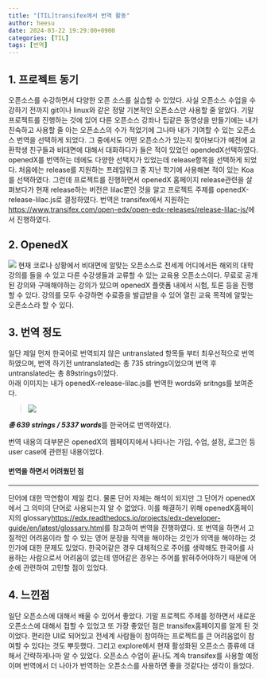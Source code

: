 ```yaml
---
title: "[TIL]transifex에서 번역 활동"
author: heesu
date: 2024-03-22 19:29:00+0900
categories: [TIL]
tags: [번역]
---
```


## 1. 프로젝트 동기
오픈소스를 수강하면서 다양한 오픈 소스를 실습할 수 있었다. 사실 오픈소스 수업을 수강하기 전까지 git이나 linux와 같은 정말 기본적인 오픈소스만 사용할 줄 알았다. 기말프로젝트를 진행하는 것에 있어 다른 오픈소스 강좌나 팁같은 동영상을 만들기에는 내가 친숙하고 사용할 줄 아는 오픈소스의 수가 적었기에 그나마 내가 기여할 수 있는 오픈소스 번역을 선택하게 되었다. 그 중에서도 어떤 오픈소스가 있는지 찾아보다가 예전에 교환학생 친구들과 비대면에 대해서 대화하다가 들은 적이 있었던 opendedX선택하였다. openedX를 번역하는 데에도 다양한 선택지가 있었는데 release항목을 선택하게 되었다. 처음에는 release를 지원하는 프레임워크 중 지난 학기에 사용해본 적이 있는 Koa를 선택하였다. 그런데 프로젝트를 진행하면서 openedX 홈페이지 release관련을 살펴보다가 현재 release하는 버전은 lilac뿐인 것을 알고 프로젝트 주제를 openedX-release-lilac.js로 결정하였다. 번역은 transifex에서 지원하는 <https://www.transifex.com/open-edx/open-edx-releases/release-lilac-js/>에서 진행하였다.
## 2. OpenedX
<img src="https://git.ajou.ac.kr/Heesu/foss-final/-/raw/main/openedx-2021-logo.png">
현재 코로나 상황에서 비대면에 알맞는 오픈소스로 전세계 어디에서든 해외의 대학 강의를 들을 수 있고 다른 수강생들과 교류할 수 있는 교육용 오픈소스이다. 무료로 공개된 강의와 구매해야하는 강의가 있으며 openedX 플랫폼 내에서 시험, 토론 등을 진행할 수 있다. 강의를 모두 수강하면 수료증을 발급받을 수 있어 열린 교육 목적에 알맞는 오픈소스라 할 수 있다.  

## 3. 번역 정도
일단 제일 먼저 한국어로 번역되지 않은 untranslated 항목들 부터 최우선적으로 번역하였으며, 번역 하기전 untranslated는 총 735 strings이었으며 번역 후 untranslated는 총 89strings이었다.  
아래 이미지는 내가 openedX-release-lilac.js를 번역한 words와 sritngs를 보여준다.

><img src="https://git.ajou.ac.kr/Heesu/foss-final/-/raw/main/After/after_translation.PNG">
>
***총 639 strings / 5337 words***를 한국어로 번역하였다.  

번역 내용의 대부분은 openedX의 웹페이지에서 나타나는 가입, 수업, 설정, 로그인 등 user case에 관련된 내용이었다.
#### 번역을 하면서 어려웠던 점
___
단어에 대한 막연함이 제일 컸다. 물론 단어 자체는 해석이 되지만 그 단어가 openedX에서 그 의미의 단어로 사용되는지 알 수 없었다. 이를 해결하기 위해 openedX홈페이지의 glossary<https://edx.readthedocs.io/projects/edx-developer-guide/en/latest/glossary.html>를 참고하여 번역을 진행하였다.  또 번역을 하면서 고질적인 어려움이라 할 수 있는 영어 문장을 직역을 해야하는 것인가 의역을 해야하는 것인가에 대한 문제도 있었다. 한국어같은 경우 대체적으로 주어를 생략해도 한국어를 사용하는 사람으로서 어려움이 없는데 영어같은 경우는 주어를 밝혀주어야하기 때문에 어순에 관련하여 고민할 점이 있었다.


## 4. 느낀점
일단 오픈소스에 대해서 배울 수 있어서 좋았다. 기말 프로젝트 주제를 정하면서 새로운 오픈소스에 대해서 접할 수 있었고 또 가장 좋았던 점은 transifex홈페이지를 알게 된 것이었다. 편리한 UI로 되어있고 전세계 사람들이 참여하는 프로젝트를 큰 어려움없이 참여할 수 있다는 것도 뿌듯했다. 그리고 explore에서 현재 활성화된 오픈소스 종류에 대해서 간략하게나마 알 수 있었다. 오픈소스 수업이 끝나도 계속 transifex를 사용할 예정이며 번역에서 더 나아가 번역하는 오픈소스를 사용하면 좋을 것같다는 생각이 들었다.  

